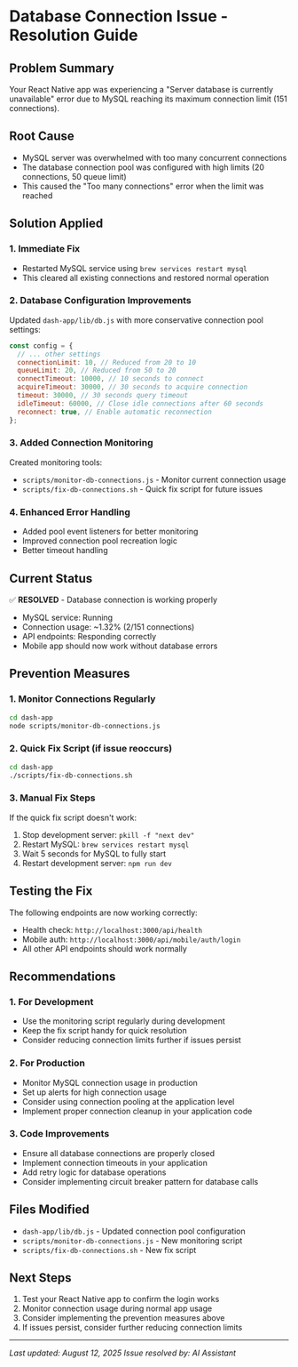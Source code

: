 # Database Connection Issue - Resolution Guide

## Problem Summary
Your React Native app was experiencing a "Server database is currently unavailable" error due to MySQL reaching its maximum connection limit (151 connections).

## Root Cause
- MySQL server was overwhelmed with too many concurrent connections
- The database connection pool was configured with high limits (20 connections, 50 queue limit)
- This caused the "Too many connections" error when the limit was reached

## Solution Applied

### 1. Immediate Fix
- Restarted MySQL service using `brew services restart mysql`
- This cleared all existing connections and restored normal operation

### 2. Database Configuration Improvements
Updated `dash-app/lib/db.js` with more conservative connection pool settings:

```javascript
const config = {
  // ... other settings
  connectionLimit: 10, // Reduced from 20 to 10
  queueLimit: 20, // Reduced from 50 to 20
  connectTimeout: 10000, // 10 seconds to connect
  acquireTimeout: 30000, // 30 seconds to acquire connection
  timeout: 30000, // 30 seconds query timeout
  idleTimeout: 60000, // Close idle connections after 60 seconds
  reconnect: true, // Enable automatic reconnection
};
```

### 3. Added Connection Monitoring
Created monitoring tools:
- `scripts/monitor-db-connections.js` - Monitor current connection usage
- `scripts/fix-db-connections.sh` - Quick fix script for future issues

### 4. Enhanced Error Handling
- Added pool event listeners for better monitoring
- Improved connection pool recreation logic
- Better timeout handling

## Current Status
✅ **RESOLVED** - Database connection is working properly
- MySQL service: Running
- Connection usage: ~1.32% (2/151 connections)
- API endpoints: Responding correctly
- Mobile app should now work without database errors

## Prevention Measures

### 1. Monitor Connections Regularly
```bash
cd dash-app
node scripts/monitor-db-connections.js
```

### 2. Quick Fix Script (if issue reoccurs)
```bash
cd dash-app
./scripts/fix-db-connections.sh
```

### 3. Manual Fix Steps
If the quick fix script doesn't work:
1. Stop development server: `pkill -f "next dev"`
2. Restart MySQL: `brew services restart mysql`
3. Wait 5 seconds for MySQL to fully start
4. Restart development server: `npm run dev`

## Testing the Fix
The following endpoints are now working correctly:
- Health check: `http://localhost:3000/api/health`
- Mobile auth: `http://localhost:3000/api/mobile/auth/login`
- All other API endpoints should work normally

## Recommendations

### 1. For Development
- Use the monitoring script regularly during development
- Keep the fix script handy for quick resolution
- Consider reducing connection limits further if issues persist

### 2. For Production
- Monitor MySQL connection usage in production
- Set up alerts for high connection usage
- Consider using connection pooling at the application level
- Implement proper connection cleanup in your application code

### 3. Code Improvements
- Ensure all database connections are properly closed
- Implement connection timeouts in your application
- Add retry logic for database operations
- Consider implementing circuit breaker pattern for database calls

## Files Modified
- `dash-app/lib/db.js` - Updated connection pool configuration
- `scripts/monitor-db-connections.js` - New monitoring script
- `scripts/fix-db-connections.sh` - New fix script

## Next Steps
1. Test your React Native app to confirm the login works
2. Monitor connection usage during normal app usage
3. Consider implementing the prevention measures above
4. If issues persist, consider further reducing connection limits

---
*Last updated: August 12, 2025*
*Issue resolved by: AI Assistant*

